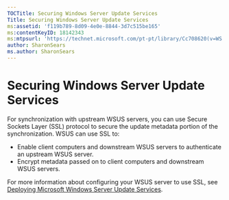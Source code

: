 ```yaml
---
TOCTitle: Securing Windows Server Update Services
Title: Securing Windows Server Update Services
ms:assetid: 'f119b789-8d09-4e0e-8844-3d7c515be165'
ms:contentKeyID: 18142343
ms:mtpsurl: 'https://technet.microsoft.com/pt-pt/library/Cc708620(v=WS.10)'
author: SharonSears
ms.author: SharonSears
---
```


Securing Windows Server Update Services
=======================================

For synchronization with upstream WSUS servers, you can use Secure Sockets Layer (SSL) protocol to secure the update metadata portion of the synchronization. WSUS can use SSL to:

-   Enable client computers and downstream WSUS servers to authenticate an upstream WSUS server.
-   Encrypt metadata passed on to client computers and downstream WSUS servers.

For more information about configuring your WSUS server to use SSL, see [Deploying Microsoft Windows Server Update Services](http://go.microsoft.com/fwlink/?linkid=41777).
